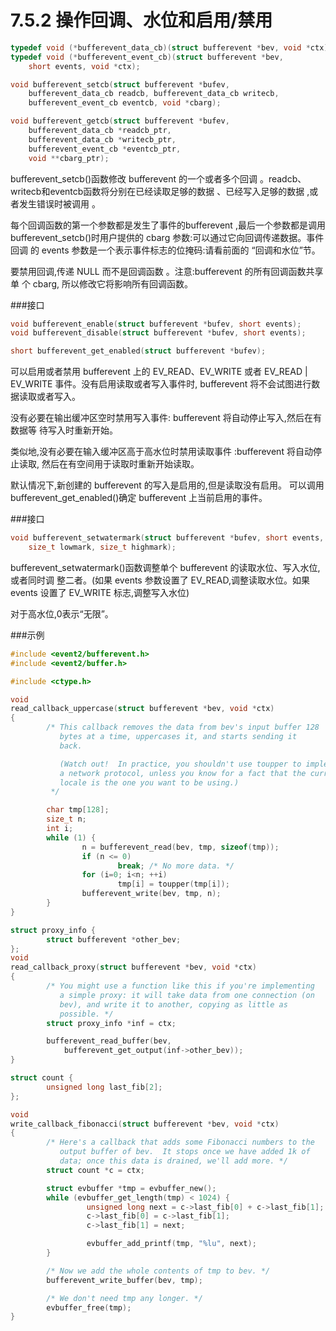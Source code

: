 # 7.5.2 操作回调、水位和启用/禁用

```cpp
typedef void (*bufferevent_data_cb)(struct bufferevent *bev, void *ctx);
typedef void (*bufferevent_event_cb)(struct bufferevent *bev,
    short events, void *ctx);

void bufferevent_setcb(struct bufferevent *bufev,
    bufferevent_data_cb readcb, bufferevent_data_cb writecb,
    bufferevent_event_cb eventcb, void *cbarg);

void bufferevent_getcb(struct bufferevent *bufev,
    bufferevent_data_cb *readcb_ptr,
    bufferevent_data_cb *writecb_ptr,
    bufferevent_event_cb *eventcb_ptr,
    void **cbarg_ptr);
```

bufferevent_setcb()函数修改 bufferevent 的一个或者多个回调 。readcb、writecb和eventcb函数将分别在已经读取足够的数据 、已经写入足够的数据 ,或者发生错误时被调用 。

每个回调函数的第一个参数都是发生了事件的bufferevent ,最后一个参数都是调用bufferevent_setcb()时用户提供的 cbarg 参数:可以通过它向回调传递数据。事件回调 的 events 参数是一个表示事件标志的位掩码:请看前面的 “回调和水位”节。


要禁用回调,传递 NULL 而不是回调函数 。注意:bufferevent 的所有回调函数共享单 个 cbarg, 所以修改它将影响所有回调函数。



###接口
```cpp
void bufferevent_enable(struct bufferevent *bufev, short events);
void bufferevent_disable(struct bufferevent *bufev, short events);

short bufferevent_get_enabled(struct bufferevent *bufev);
```
可以启用或者禁用 bufferevent 上的 EV_READ、EV_WRITE 或者 EV_READ | EV_WRITE 事件。没有启用读取或者写入事件时, bufferevent 将不会试图进行数据读取或者写入。

没有必要在输出缓冲区空时禁用写入事件: bufferevent 将自动停止写入,然后在有数据等 待写入时重新开始。

类似地,没有必要在输入缓冲区高于高水位时禁用读取事件 :bufferevent 将自动停止读取, 然后在有空间用于读取时重新开始读取。

默认情况下,新创建的 bufferevent 的写入是启用的,但是读取没有启用。
可以调用 bufferevent_get_enabled()确定 bufferevent 上当前启用的事件。

###接口
```cpp
void bufferevent_setwatermark(struct bufferevent *bufev, short events,
    size_t lowmark, size_t highmark);
```
bufferevent_setwatermark()函数调整单个 bufferevent 的读取水位、写入水位,或者同时调 整二者。(如果 events 参数设置了 EV_READ,调整读取水位。如果 events 设置了 EV_WRITE 标志,调整写入水位)

对于高水位,0表示“无限”。

###示例

```cpp
#include <event2/bufferevent.h>
#include <event2/buffer.h>

#include <ctype.h>

void
read_callback_uppercase(struct bufferevent *bev, void *ctx)
{
        /* This callback removes the data from bev's input buffer 128
           bytes at a time, uppercases it, and starts sending it
           back.

           (Watch out!  In practice, you shouldn't use toupper to implement
           a network protocol, unless you know for a fact that the current
           locale is the one you want to be using.)
         */

        char tmp[128];
        size_t n;
        int i;
        while (1) {
                n = bufferevent_read(bev, tmp, sizeof(tmp));
                if (n <= 0)
                        break; /* No more data. */
                for (i=0; i<n; ++i)
                        tmp[i] = toupper(tmp[i]);
                bufferevent_write(bev, tmp, n);
        }
}

struct proxy_info {
        struct bufferevent *other_bev;
};
void
read_callback_proxy(struct bufferevent *bev, void *ctx)
{
        /* You might use a function like this if you're implementing
           a simple proxy: it will take data from one connection (on
           bev), and write it to another, copying as little as
           possible. */
        struct proxy_info *inf = ctx;

        bufferevent_read_buffer(bev,
            bufferevent_get_output(inf->other_bev));
}

struct count {
        unsigned long last_fib[2];
};

void
write_callback_fibonacci(struct bufferevent *bev, void *ctx)
{
        /* Here's a callback that adds some Fibonacci numbers to the
           output buffer of bev.  It stops once we have added 1k of
           data; once this data is drained, we'll add more. */
        struct count *c = ctx;

        struct evbuffer *tmp = evbuffer_new();
        while (evbuffer_get_length(tmp) < 1024) {
                 unsigned long next = c->last_fib[0] + c->last_fib[1];
                 c->last_fib[0] = c->last_fib[1];
                 c->last_fib[1] = next;

                 evbuffer_add_printf(tmp, "%lu", next);
        }

        /* Now we add the whole contents of tmp to bev. */
        bufferevent_write_buffer(bev, tmp);

        /* We don't need tmp any longer. */
        evbuffer_free(tmp);
}
```